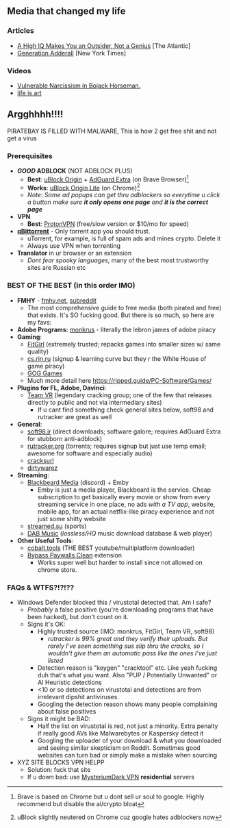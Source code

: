 ## Media that changed my life
### Articles
- [A High IQ Makes You an Outsider, Not a Genius](https://files.catbox.moe/sve6x1.pdf) \[The Atlantic]
- [Generation Adderall](https://files.catbox.moe/bb5dah.pdf) \[New York Times]

### Videos
- [Vulnerable Narcissism in Bojack Horseman.](https://www.youtube.com/watch?v=DYO6uq2gQ6o)
- [life is art](https://www.youtube.com/watch?v=_lgqofIJIws) 

## Argghhhh!!!!
PIRATEBAY IS FILLED WITH MALWARE, This is how 2 get free shit and not get a virus
### Prerequisites
- ***GOOD* ADBLOCK** (NOT ADBLOCK PLUS)
	- **Best**: [uBlock Origin](https://chromewebstore.google.com/detail/ublock-origin/cjpalhdlnbpafiamejdnhcphjbkeiagm?hl=en) + [AdGuard Extra](https://chromewebstore.google.com/detail/adguard-extra/gkeojjjcdcopjkbelgbcpckplegclfeg?hl=en) (on Brave Browser)[^1]
	- **Works**: [uBlock Origin Lite](https://chromewebstore.google.com/detail/ublock-origin-lite/ddkjiahejlhfcafbddmgiahcphecmpfh?hl=en) (on Chrome)[^2]
	- *Note*: *Some ad popups can get thru adblockers so everytime u click a button make sure **it only opens one page** and **it is the correct page***
- **VPN** 
	- **Best**: [ProtonVPN](https://protonvpn.com/) (free/slow version or $10/mo for speed)
- **[qBittorrent](https://www.qbittorrent.org/)** - Only torrent app you should trust.
	- uTorrent, for example, is full of spam ads and mines crypto. Delete it
	- Always use VPN when torrenting
- **Translator** in ur browser or an extension
	- *Dont fear spooky languages*, many of the best most trustworthy sites are Russian etc

[^1]: Brave is based on Chrome but u dont sell ur soul to google. Highly recommend but disable the ai/crypto bloat
[^2]: uBlock slightly neutered on Chrome cuz google hates adblockers now
### BEST OF THE BEST (in this order IMO)
- **FMHY** - [fmhy.net](https://fmhy.net), [subreddit](https://www.reddit.com/r/FREEMEDIAHECKYEAH/)
	- The most comprehensive guide to free media (both pirated and free) that exists. It's SO fucking good. But there is so much, so here are my favs:
- **Adobe Programs:** [monkrus](https://w16.monkrus.ws/) - literally the lebron james of adobe piracy
- **Gaming**:
	- [FitGirl](https://fitgirl-repacks.site/) (extremely trusted; repacks games into smaller sizes w/ same quality)
	- [cs.rin.ru](https://cs.rin.ru/forum) (signup & learning curve but they r the White House of game piracy)
	- [GOG Games](https://gog-games.to/)
	- Much more detail here https://ripped.guide/PC-Software/Games/
- **Plugins for FL, Adobe, Davinci**:
	- [Team VR](https://codec.kyiv.ua/releases.htm) (legendary cracking group; one of the few that releases directly to public and not via intermediary sites)
		- If u cant find something check general sites below, soft98 and rutracker are great as well
- **General**:
	- [soft98.ir](https://soft98.ir) (direct downloads; software galore; requires AdGuard Extra for stubborn anti-adblock)
	- [rutracker.org](https://rutracker.org) (torrents; requires signup but just use temp email; awesome for software and especially audio)
	- [cracksurl](https://cracksurl.com)
	- [dirtywarez](https://forum.dirtywarez.com)
- **Streaming**:
	- [Blackbeard Media](https://discord.gg/hKbRrkuMHh) (discord) + Emby
		- Emby is just a media player, Blackbeard is the service. Cheap subscription to get basically every movie or show from every streaming service in one place, no ads *with a TV app*, website, mobile app, for an actual netflix-like piracy experience and not just some shitty website
	- [streamed.su](https://streamed.su) (sports)
	- [DAB Music](https://dab.yeet.su) (*lossless/HQ* music download database & web player)
- **Other Useful Tools**:
	- [cobalt.tools](https://cobalt.tools) (THE BEST youtube/multiplatform downloader)
	- [Bypass Paywalls Clean](https://gitflic.ru/project/magnolia1234/bypass-paywalls-chrome-clean) extension 
		- Works super well but harder to install since not allowed on chrome store.
### FAQs & WTFS?!?!??
- Windows Defender blocked this / virustotal detected that. Am I safe?
	- *Probably* a false positive (you're downloading programs that have been hacked), but don't count on it. 
	- Signs it's OK:
		- Highly trusted source (IMO: monkrus, FitGirl, Team VR, soft98)
			- *rutracker is 99% great and they verify their uploads. But rarely I've seen something sus slip thru the cracks, so I wouldn't give them an automatic pass like the ones I've just listed*
		- Detection reason is "keygen" "cracktool" etc. Like yeah fucking duh that's what you want. Also "PUP / Potentially Unwanted" or AI Heuristic detections
		- <10 or so detections on virustotal and detections are from irrelevant dipshit antiviruses. 
		- Googling the detection reason shows many people complaining about false positives
	- Signs it might be BAD:
		- Half the list on virustotal is red, not just a minority. Extra penalty if really good AVs like Malwarebytes or Kaspersky detect it
		- Googling the uploader of your download & what you downloaded and seeing similar skepticism on Reddit. Sometimes good websites can turn bad or simply make a mistake when sourcing
- XYZ SITE BLOCKS VPN HELPP
	- Solution: fuck that site
	- If u down bad: use [MysteriumDark VPN](https://www.mysteriumdark.com/) **residential** servers
